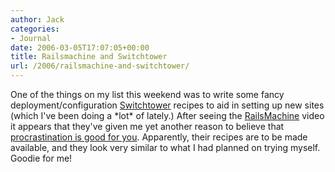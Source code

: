 ```yaml
---
author: Jack
categories:
- Journal
date: 2006-03-05T17:07:05+00:00
title: Railsmachine and Switchtower
url: /2006/railsmachine-and-switchtower/
---
```


One of the things on my list this weekend was to write some fancy deployment/configuration [Switchtower][1] recipes to aid in setting up new sites (which I've been doing a \*lot\* of lately.) After seeing the [RailsMachine][2] video it appears that they've given me yet another reason to believe that [procrastination is good for you][3]. Apparently, their recipes are to be made available, and they look very similar to what I had planned on trying myself. Goodie for me! 

[1]: <http://manuals.rubyonrails.com/read/book/17> 

[2]: <http://railsmachine.com/> 

[3]: <http://jackbaty.com/2005/11/26/the-benefits-of-procrastination>